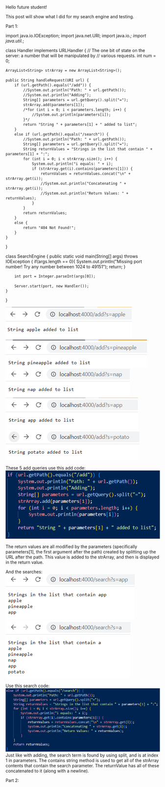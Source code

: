 Hello future student!

This post will show what I did for my search engine and testing.



Part 1:


import java.io.IOException;
import java.net.URI;
import java.io.*; 
import java.util.*; 

class Handler implements URLHandler {
    // The one bit of state on the server: a number that will be manipulated by
    // various requests.
    int num = 0;

    ArrayList<String> strArray = new ArrayList<String>();

    public String handleRequest(URI url) {
        if (url.getPath().equals("/add")) {
            //System.out.println("Path: " + url.getPath());
            //System.out.println("Adding");
            String[] parameters = url.getQuery().split("=");
            strArray.add(parameters[1]);
            /*for (int i = 0; i < parameters.length; i++) {
                //System.out.println(parameters[i]);
            }*/
            return "String " + parameters[1] + " added to list";
        }
        else if (url.getPath().equals("/search")) {
            //System.out.println("Path: " + url.getPath());
            String[] parameters = url.getQuery().split("=");
            String returnValues = "Strings in the list that contain " + parameters[1] + ":";
            for (int i = 0; i < strArray.size(); i++) {
                System.out.println("i equals: " + i);
                if (strArray.get(i).contains(parameters[1])) {
                    returnValues = returnValues.concat("\n" + strArray.get(i));
                    //System.out.println("Concatenating " + strArray.get(i));
                    //System.out.println("Return Values: " + returnValues);
                }
            }
            return returnValues;
        }
        else {
            return "404 Not Found!";
        }
    }
}

class SearchEngine {
    public static void main(String[] args) throws IOException {
        if(args.length == 0){
            System.out.println("Missing port number! Try any number between 1024 to 49151");
            return;
        }

        int port = Integer.parseInt(args[0]);

        Server.start(port, new Handler());
    }
}

![Add #1](./search%20engine%201.png)
![Add #2](./search%20engine%202.png)
![Add #3](./search%20engine%203.png)
![Add #4](./search%20engine%204.png)
![Add #5](./search%20engine%205.png)

These 5 add queries use this add code:
![Add Code](./search%20engine%20add.png)

The return values are all modified by the parameters (specifically parameters[1], the first argument after the path) created by splitting up the URL after the path. This value is added to the strArray, and then is displayed in the return value.


And the searches:
![Search #1](./search%20engine%206.png)
![Search #2](./search%20engine%207.png)

Use this search code:
![Search Code](./search%20engine%20search.png)
Just like with adding, the search term is found by using split, and is at index 1 in parameters. The contains string method is used to get all of the strArray contents that contain the search parameter. The returnValue has all of these concatenated to it (along with a newline).







Part 2:
















